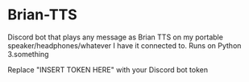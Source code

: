 # Brian-TTS
Discord bot that plays any message as Brian TTS on my portable speaker/headphones/whatever I have it connected to. 
Runs on Python 3.something

Replace "INSERT TOKEN HERE" with your Discord bot token
